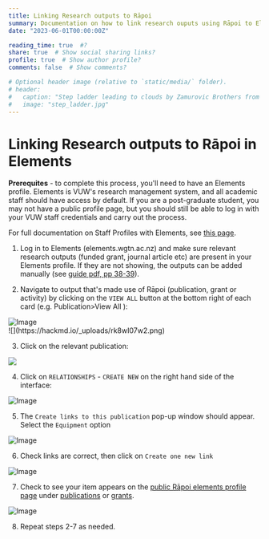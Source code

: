 ```yaml
---
title: Linking Research outputs to Rāpoi
summary: Documentation on how to link research ouputs using Rāpoi to Elements profiles
date: "2023-06-01T00:00:00Z"

reading_time: true  #?
share: true  # Show social sharing links?
profile: true  # Show author profile?
comments: false  # Show comments?

# Optional header image (relative to `static/media/` folder).
# header:
#   caption: "Step ladder leading to clouds by Zamurovic Brothers from Noun Project"
#   image: "step_ladder.jpg"
---
```

# Linking Research outputs to Rāpoi in Elements

**Prerequites** - to complete this process, you'll need to have an Elements profile. Elements is VUW's research management system, and all academic staff should have access by default. If you are a post-graduate student, you may not have a public profile page, but you should still be able to log in with your VUW staff credentials and carry out the process.

For full documentation on Staff Profiles with Elements, see [this page](https://intranet.wgtn.ac.nz/staff/research/using-elements/guide-staff-profiles.pdf). 



1. Log in to Elements (elements.wgtn.ac.nz) and make sure relevant research outputs (funded grant, journal article etc) are present in your Elements profile. If they are not showing, the outputs can be added manually (see [guide pdf, pp 38-39](https://intranet.wgtn.ac.nz/staff/research/using-elements/guide-staff-profiles.pdf)).

3. Navigate to output that's made use of Rāpoi (publication, grant or activity) by clicking on the ```VIEW ALL``` button at the bottom right of each card (e.g. Publication>View All ):

<img src="https://hackmd.io/_uploads/ByHdxRQPh.png" alt="Image" style="max-width:100%;" />
<br>
![](https://hackmd.io/_uploads/rk8wI07w2.png)

<p>
    
3. Click on the relevant publication:

  ![](https://hackmd.io/_uploads/BkQQwAmP2.png)

<p>
    
4. Click on ```RELATIONSHIPS``` - ```CREATE NEW``` on the right hand side of the interface:

<img src="https://i.imgur.com/DvsFLB5.png" alt="Image" style="max-width:100%;" />

<p>

5. The ```Create links to this publication``` pop-up window should appear. Select the ```Equipment``` option 

<img src="https://i.imgur.com/qe2C6UD.png" alt="Image" style="max-width:100%;" />

<p>

6. Check links are correct, then click on ```Create one new link```

<img src="https://i.imgur.com/PfdUkiu.png" alt="Image" style="max-width:100%;" />

<p>
    
7. Check to see your item appears on the [public Rāpoi elements profile page](https://people.wgtn.ac.nz/equipment/412229) under [publications](https://people.wgtn.ac.nz/equipment/412229/publications) or [grants](https://people.wgtn.ac.nz/equipment/412229/grants).


<img src="https://hackmd.io/_uploads/ryP_R67vh.png" alt="Image" style="max-width:100%;" />

<p>
    
8. Repeat steps 2-7 as needed. 